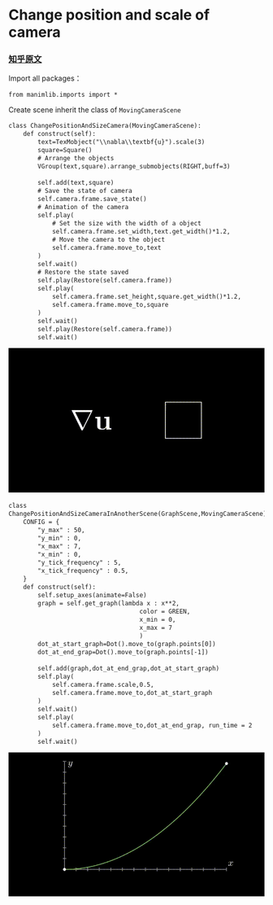 # Change position and scale of camera

### [知乎原文](https://zhuanlan.zhihu.com/p/115478126)

Import all packages：
```python3
from manimlib.imports import *
```

Create scene inherit the class of `MovingCameraScene`
```python3
class ChangePositionAndSizeCamera(MovingCameraScene):
    def construct(self):
        text=TexMobject("\\nabla\\textbf{u}").scale(3)
        square=Square()
        # Arrange the objects
        VGroup(text,square).arrange_submobjects(RIGHT,buff=3)

        self.add(text,square)
        # Save the state of camera
        self.camera.frame.save_state()
        # Animation of the camera
        self.play(
            # Set the size with the width of a object
            self.camera.frame.set_width,text.get_width()*1.2,
            # Move the camera to the object
            self.camera.frame.move_to,text
        )
        self.wait()
        # Restore the state saved
        self.play(Restore(self.camera.frame))
        self.play(
            self.camera.frame.set_height,square.get_width()*1.2,
            self.camera.frame.move_to,square
        )
        self.wait()
        self.play(Restore(self.camera.frame))
        self.wait()
```

<p align="center"><img src ="ChangePositionAndSizeCamera.gif" /></p>

```python3
class ChangePositionAndSizeCameraInAnotherScene(GraphScene,MovingCameraScene):
    CONFIG = {
        "y_max" : 50,
        "y_min" : 0,
        "x_max" : 7,
        "x_min" : 0,
        "y_tick_frequency" : 5,
        "x_tick_frequency" : 0.5,
    }
    def construct(self):
        self.setup_axes(animate=False)
        graph = self.get_graph(lambda x : x**2,
                                    color = GREEN,
                                    x_min = 0,
                                    x_max = 7
                                    )
        dot_at_start_graph=Dot().move_to(graph.points[0])
        dot_at_end_grap=Dot().move_to(graph.points[-1])

        self.add(graph,dot_at_end_grap,dot_at_start_graph)
        self.play(
            self.camera.frame.scale,0.5,
            self.camera.frame.move_to,dot_at_start_graph
        )
        self.wait()
        self.play(
            self.camera.frame.move_to,dot_at_end_grap, run_time = 2
        )
        self.wait()
```
<p align="center"><img src ="ChangePositionAndSizeCameraInAnotherScene.gif" /></p>
